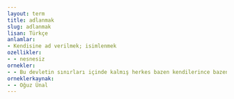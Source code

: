 ```yaml
---
layout: term
title: adlanmak
slug: adlanmak
lisan: Türkçe
anlamlar:
- Kendisine ad verilmek; isimlenmek
ozellikler:
- - nesnesiz
ornekler:
- - Bu devletin sınırları içinde kalmış herkes bazen kendilerince bazen de başkaları tarafından Türk diye adlandı.
orneklerkaynak:
- - Oğuz Ünal
---
```

